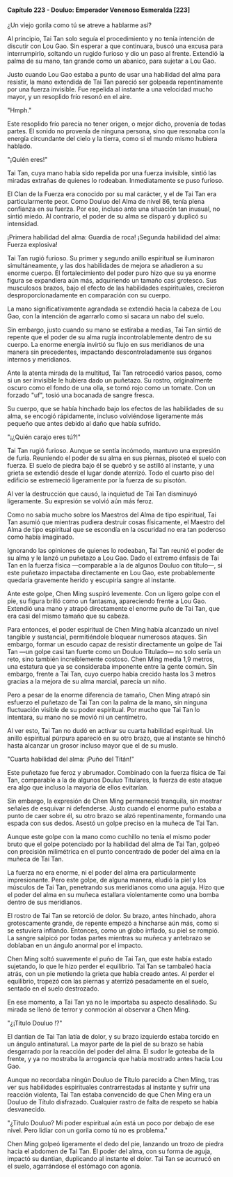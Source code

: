 
#### Capítulo 223 - Douluo: Emperador Venenoso Esmeralda [223]

¿Un viejo gorila como tú se atreve a hablarme así?

Al principio, Tai Tan solo seguía el procedimiento y no tenía intención de discutir con Lou Gao. Sin esperar a que continuara, buscó una excusa para interrumpirlo, soltando un rugido furioso y dio un paso al frente. Extendió la palma de su mano, tan grande como un abanico, para sujetar a Lou Gao.

Justo cuando Lou Gao estaba a punto de usar una habilidad del alma para resistir, la mano extendida de Tai Tan pareció ser golpeada repentinamente por una fuerza invisible. Fue repelida al instante a una velocidad mucho mayor, y un resoplido frío resonó en el aire.

"Hmph."

Este resoplido frío parecía no tener origen, o mejor dicho, provenía de todas partes. El sonido no provenía de ninguna persona, sino que resonaba con la energía circundante del cielo y la tierra, como si el mundo mismo hubiera hablado.

"¡Quién eres!"

Tai Tan, cuya mano había sido repelida por una fuerza invisible, sintió las miradas extrañas de quienes lo rodeaban. Inmediatamente se puso furioso.

El Clan de la Fuerza era conocido por su mal carácter, y el de Tai Tan era particularmente peor. Como Douluo del Alma de nivel 86, tenía plena confianza en su fuerza. Por eso, incluso ante una situación tan inusual, no sintió miedo. Al contrario, el poder de su alma se disparó y duplicó su intensidad.

¡Primera habilidad del alma: Guardia de roca! ¡Segunda habilidad del alma: Fuerza explosiva!

Tai Tan rugió furioso. Su primer y segundo anillo espiritual se iluminaron simultáneamente, y las dos habilidades de mejora se añadieron a su enorme cuerpo. El fortalecimiento del poder puro hizo que su ya enorme figura se expandiera aún más, adquiriendo un tamaño casi grotesco. Sus musculosos brazos, bajo el efecto de las habilidades espirituales, crecieron desproporcionadamente en comparación con su cuerpo.

La mano significativamente agrandada se extendió hacia la cabeza de Lou Gao, con la intención de agarrarlo como si sacara un nabo del suelo.

Sin embargo, justo cuando su mano se estiraba a medias, Tai Tan sintió de repente que el poder de su alma rugía incontrolablemente dentro de su cuerpo. La enorme energía invirtió su flujo en sus meridianos de una manera sin precedentes, impactando descontroladamente sus órganos internos y meridianos.

Ante la atenta mirada de la multitud, Tai Tan retrocedió varios pasos, como si un ser invisible le hubiera dado un puñetazo. Su rostro, originalmente oscuro como el fondo de una olla, se tornó rojo como un tomate. Con un forzado "uf", tosió una bocanada de sangre fresca.

Su cuerpo, que se había hinchado bajo los efectos de las habilidades de su alma, se encogió rápidamente, incluso volviéndose ligeramente más pequeño que antes debido al daño que había sufrido.

"¡¿Quién carajo eres tú?!"

Tai Tan rugió furioso. Aunque se sentía incómodo, mantuvo una expresión de furia. Reuniendo el poder de su alma en sus piernas, pisoteó el suelo con fuerza. El suelo de piedra bajo él se quebró y se astilló al instante, y una grieta se extendió desde el lugar donde aterrizó. Todo el cuarto piso del edificio se estremeció ligeramente por la fuerza de su pisotón.

Al ver la destrucción que causó, la inquietud de Tai Tan disminuyó ligeramente. Su expresión se volvió aún más feroz.

Como no sabía mucho sobre los Maestros del Alma de tipo espiritual, Tai Tan asumió que mientras pudiera destruir cosas físicamente, el Maestro del Alma de tipo espiritual que se escondía en la oscuridad no era tan poderoso como había imaginado.

Ignorando las opiniones de quienes lo rodeaban, Tai Tan reunió el poder de su alma y le lanzó un puñetazo a Lou Gao. Dado el extremo énfasis de Tai Tan en la fuerza física —comparable a la de algunos Douluo con título—, si este puñetazo impactaba directamente en Lou Gao, este probablemente quedaría gravemente herido y escupiría sangre al instante.

Ante este golpe, Chen Ming suspiró levemente. Con un ligero golpe con el pie, su figura brilló como un fantasma, apareciendo frente a Lou Gao. Extendió una mano y atrapó directamente el enorme puño de Tai Tan, que era casi del mismo tamaño que su cabeza.

Para entonces, el poder espiritual de Chen Ming había alcanzado un nivel tangible y sustancial, permitiéndole bloquear numerosos ataques. Sin embargo, formar un escudo capaz de resistir directamente un golpe de Tai Tan —un golpe casi tan fuerte como un Douluo Titulado— no solo sería un reto, sino también increíblemente costoso. Chen Ming medía 1,9 metros, una estatura que ya se consideraba imponente entre la gente común. Sin embargo, frente a Tai Tan, cuyo cuerpo había crecido hasta los 3 metros gracias a la mejora de su alma marcial, parecía un niño.

Pero a pesar de la enorme diferencia de tamaño, Chen Ming atrapó sin esfuerzo el puñetazo de Tai Tan con la palma de la mano, sin ninguna fluctuación visible de su poder espiritual. Por mucho que Tai Tan lo intentara, su mano no se movió ni un centímetro.

Al ver esto, Tai Tan no dudó en activar su cuarta habilidad espiritual. Un anillo espiritual púrpura apareció en su otro brazo, que al instante se hinchó hasta alcanzar un grosor incluso mayor que el de su muslo.

"Cuarta habilidad del alma: ¡Puño del Titán!"

Este puñetazo fue feroz y abrumador. Combinado con la fuerza física de Tai Tan, comparable a la de algunos Douluo Titulares, la fuerza de este ataque era algo que incluso la mayoría de ellos evitarían.

Sin embargo, la expresión de Chen Ming permaneció tranquila, sin mostrar señales de esquivar ni defenderse. Justo cuando el enorme puño estaba a punto de caer sobre él, su otro brazo se alzó repentinamente, formando una espada con sus dedos. Asestó un golpe preciso en la muñeca de Tai Tan.

Aunque este golpe con la mano como cuchillo no tenía el mismo poder bruto que el golpe potenciado por la habilidad del alma de Tai Tan, golpeó con precisión milimétrica en el punto concentrado de poder del alma en la muñeca de Tai Tan.

La fuerza no era enorme, ni el poder del alma era particularmente impresionante. Pero este golpe, de alguna manera, eludió la piel y los músculos de Tai Tan, penetrando sus meridianos como una aguja. Hizo que el poder del alma en su muñeca estallara violentamente como una bomba dentro de sus meridianos.

El rostro de Tai Tan se retorció de dolor. Su brazo, antes hinchado, ahora grotescamente grande, de repente empezó a hincharse aún más, como si se estuviera inflando. Entonces, como un globo inflado, su piel se rompió. La sangre salpicó por todas partes mientras su muñeca y antebrazo se doblaban en un ángulo anormal por el impacto.

Chen Ming soltó suavemente el puño de Tai Tan, que este había estado sujetando, lo que le hizo perder el equilibrio. Tai Tan se tambaleó hacia atrás, con un pie metiendo la grieta que había creado antes. Al perder el equilibrio, tropezó con las piernas y aterrizó pesadamente en el suelo, sentado en el suelo destrozado.

En ese momento, a Tai Tan ya no le importaba su aspecto desaliñado. Su mirada se llenó de terror y conmoción al observar a Chen Ming.

"¿¡Título Douluo !?"

El dantian de Tai Tan latía de dolor, y su brazo izquierdo estaba torcido en un ángulo antinatural. La mayor parte de la piel de su brazo se había desgarrado por la reacción del poder del alma. El sudor le goteaba de la frente, y ya no mostraba la arrogancia que había mostrado antes hacia Lou Gao.

Aunque no recordaba ningún Douluo de Título parecido a Chen Ming, tras ver sus habilidades espirituales contrarrestadas al instante y sufrir una reacción violenta, Tai Tan estaba convencido de que Chen Ming era un Douluo de Título disfrazado. Cualquier rastro de falta de respeto se había desvanecido.

"¿Título Douluo? Mi poder espiritual aún está un poco por debajo de ese nivel. Pero lidiar con un gorila como tú no es problema."

Chen Ming golpeó ligeramente el dedo del pie, lanzando un trozo de piedra hacia el abdomen de Tai Tan. El poder del alma, con su forma de aguja, impactó su dantian, duplicando al instante el dolor. Tai Tan se acurrucó en el suelo, agarrándose el estómago con agonía.